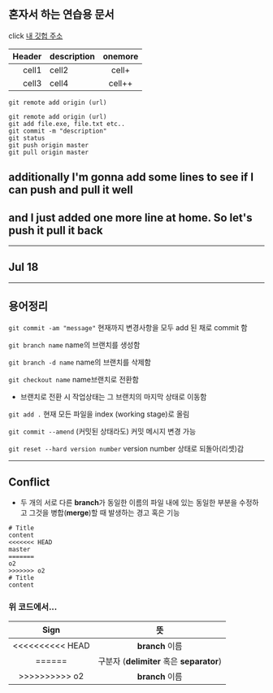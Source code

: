 ## 혼자서 하는 연습용 문서
click [내 깃헙 주소](https://github.com/Monsieur-dude/myrepo4)

|Header|description|onemore|
|--:|--|:--:|
|cell1|cell2|cell+|
|cell3|cell4|cell++|

`git remote add origin (url)`


``` 
git remote add origin (url) 
git add file.exe, file.txt etc..
git commit -m "description"
git status
git push origin master
git pull origin master
```
## additionally I'm gonna add some lines to see if I can push and pull it well
## and I just added one more line at home. So let's push it pull it back
___

## Jul 18 
___
## 용어정리

`git commit -am "message"` 현재까지 변경사항을 모두 add 된 채로 commit 함

`git branch name` name의 브랜치를 생성함

`git branch -d name` name의 브랜치를 삭제함


`git checkout name` name브랜치로 전환함 
* 브랜치로 전환 시 작업상태는 그 브랜치의 마지막 상태로 이동함

`git add .` 현재 모든 파일을 index (working stage)로 올림

`git commit --amend` (커밋된 상태라도) 커밋 메시지 변경 가능

`git reset --hard version number` version number 상태로 되돌아(리셋)감

___


## Conflict
* 두 개의 서로 다른 **branch**가 동일한 이름의 파일 내에 있는 동일한 부분을 수정하고 그것을 병합(**merge**)할 때 발생하는 경고 혹은 기능





```
# Title
content
<<<<<<< HEAD
master
=======
o2
>>>>>>> o2
# Title
content 
```

### 위 코드에서...


| Sign | 뜻 |
|:--:|:--:|
| <<<<<<<<<< HEAD | **branch** 이름 |
| ====== | 구분자 (**delimiter** 혹은 **separator**)|
| >>>>>>>>>> o2 | **branch** 이름|

